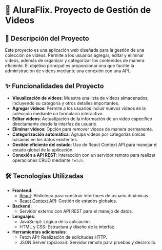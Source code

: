 # 🎥 AluraFlix. Proyecto de Gestión de Videos

## 📖 Descripción del Proyecto
Este proyecto es una aplicación web diseñada para la gestión de una colección de videos. Permite a los usuarios agregar, editar y eliminar videos, además de organizar y categorizar los contenidos de manera eficiente. El objetivo principal es proporcionar una que facilite la administración de videos mediante una conexión con una API.

## ✨ Funcionalidades del Proyecto
- **Visualización de videos**: Muestra una lista de videos almacenados, incluyendo su categoría y otros detalles importantes.
- **Agregar videos**: Permite a los usuarios incluir nuevos videos en la colección mediante un formulario interactivo.
- **Editar videos**: Actualización de la información de un video específico directamente desde la interfaz de usuario.
- **Eliminar videos**: Opción para remover videos de manera permanente.
- **Categorización automática**: Agrupa videos por categorías únicas basadas en los datos existentes.
- **Gestión eficiente del estado**: Uso de React Context API para manejar el estado global de la aplicación.
- **Conexión a API REST**: Interacción con un servidor remoto para realizar operaciones CRUD mediante `fetch`.

## 🛠️ Tecnologías Utilizadas
- **Frontend**:  
  - [React](https://reactjs.org/): Biblioteca para construir interfaces de usuario dinámicas.
  - [React Context API](https://reactjs.org/docs/context.html): Gestión de estados globales.
- **Backend**:  
  - Servidor externo con API REST para el manejo de datos.
- **Lenguajes**:  
  - JavaScript: Lógica de la aplicación.
  - HTML y CSS: Estructura y diseño de la interfaz.
- **Herramientas adicionales**:  
  - Fetch API: Realización de solicitudes HTTP.
  - JSON Server (opcional): Servidor remoto para pruebas y desarrollo.
